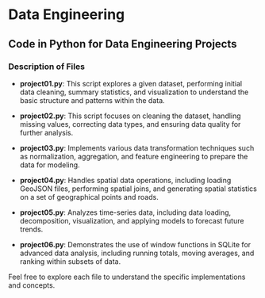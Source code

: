 # Data Engineering

## Code in Python for Data Engineering Projects

### Description of Files

- **project01.py**: This script explores a given dataset, performing initial data cleaning, summary statistics, and visualization to understand the basic structure and patterns within the data.

- **project02.py**: This script focuses on cleaning the dataset, handling missing values, correcting data types, and ensuring data quality for further analysis.

- **project03.py**: Implements various data transformation techniques such as normalization, aggregation, and feature engineering to prepare the data for modeling.

- **project04.py**: Handles spatial data operations, including loading GeoJSON files, performing spatial joins, and generating spatial statistics on a set of geographical points and roads.

- **project05.py**: Analyzes time-series data, including data loading, decomposition, visualization, and applying models to forecast future trends.

- **project06.py**: Demonstrates the use of window functions in SQLite for advanced data analysis, including running totals, moving averages, and ranking within subsets of data.

Feel free to explore each file to understand the specific implementations and concepts.
